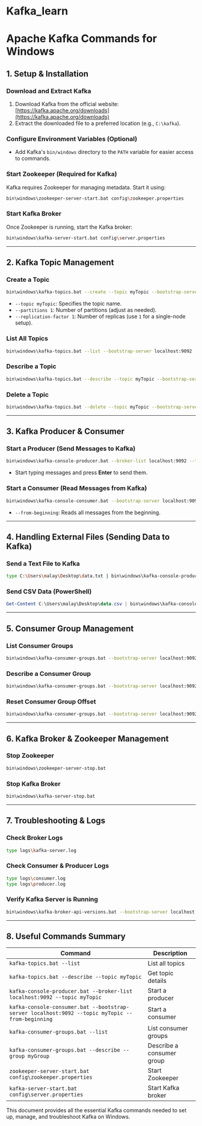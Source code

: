 # Kafka_learn

# Apache Kafka Commands for Windows

## 1. **Setup & Installation**
### Download and Extract Kafka
1. Download Kafka from the official website: [https://kafka.apache.org/downloads](https://kafka.apache.org/downloads)
2. Extract the downloaded file to a preferred location (e.g., `C:\kafka`).

### Configure Environment Variables (Optional)
- Add Kafka's `bin/windows` directory to the `PATH` variable for easier access to commands.

### Start Zookeeper (Required for Kafka)
Kafka requires Zookeeper for managing metadata. Start it using:
```sh
bin\windows\zookeeper-server-start.bat config\zookeeper.properties
```

### Start Kafka Broker
Once Zookeeper is running, start the Kafka broker:
```sh
bin\windows\kafka-server-start.bat config\server.properties
```

---

## 2. **Kafka Topic Management**

### Create a Topic
```sh
bin\windows\kafka-topics.bat --create --topic myTopic --bootstrap-server localhost:9092 --partitions 1 --replication-factor 1
```
- `--topic myTopic`: Specifies the topic name.
- `--partitions 1`: Number of partitions (adjust as needed).
- `--replication-factor 1`: Number of replicas (use `1` for a single-node setup).

### List All Topics
```sh
bin\windows\kafka-topics.bat --list --bootstrap-server localhost:9092
```

### Describe a Topic
```sh
bin\windows\kafka-topics.bat --describe --topic myTopic --bootstrap-server localhost:9092
```

### Delete a Topic
```sh
bin\windows\kafka-topics.bat --delete --topic myTopic --bootstrap-server localhost:9092
```

---

## 3. **Kafka Producer & Consumer**

### Start a Producer (Send Messages to Kafka)
```sh
bin\windows\kafka-console-producer.bat --broker-list localhost:9092 --topic myTopic
```
- Start typing messages and press **Enter** to send them.

### Start a Consumer (Read Messages from Kafka)
```sh
bin\windows\kafka-console-consumer.bat --bootstrap-server localhost:9092 --topic myTopic --from-beginning
```
- `--from-beginning`: Reads all messages from the beginning.

---

## 4. **Handling External Files (Sending Data to Kafka)**

### Send a Text File to Kafka
```sh
type C:\Users\malay\Desktop\data.txt | bin\windows\kafka-console-producer.bat --broker-list localhost:9092 --topic myTopic
```

### Send CSV Data (PowerShell)
```powershell
Get-Content C:\Users\malay\Desktop\data.csv | bin\windows\kafka-console-producer.bat --broker-list localhost:9092 --topic myTopic
```

---

## 5. **Consumer Group Management**

### List Consumer Groups
```sh
bin\windows\kafka-consumer-groups.bat --bootstrap-server localhost:9092 --list
```

### Describe a Consumer Group
```sh
bin\windows\kafka-consumer-groups.bat --bootstrap-server localhost:9092 --describe --group myGroup
```

### Reset Consumer Group Offset
```sh
bin\windows\kafka-consumer-groups.bat --bootstrap-server localhost:9092 --group myGroup --reset-offsets --to-earliest --execute
```

---

## 6. **Kafka Broker & Zookeeper Management**

### Stop Zookeeper
```sh
bin\windows\zookeeper-server-stop.bat
```

### Stop Kafka Broker
```sh
bin\windows\kafka-server-stop.bat
```

---

## 7. **Troubleshooting & Logs**

### Check Broker Logs
```sh
type logs\kafka-server.log
```

### Check Consumer & Producer Logs
```sh
type logs\consumer.log
type logs\producer.log
```

### Verify Kafka Server is Running
```sh
bin\windows\kafka-broker-api-versions.bat --bootstrap-server localhost:9092
```

---

## 8. **Useful Commands Summary**
| Command | Description |
|---------|-------------|
| `kafka-topics.bat --list` | List all topics |
| `kafka-topics.bat --describe --topic myTopic` | Get topic details |
| `kafka-console-producer.bat --broker-list localhost:9092 --topic myTopic` | Start a producer |
| `kafka-console-consumer.bat --bootstrap-server localhost:9092 --topic myTopic --from-beginning` | Start a consumer |
| `kafka-consumer-groups.bat --list` | List consumer groups |
| `kafka-consumer-groups.bat --describe --group myGroup` | Describe a consumer group |
| `zookeeper-server-start.bat config\zookeeper.properties` | Start Zookeeper |
| `kafka-server-start.bat config\server.properties` | Start Kafka broker |

This document provides all the essential Kafka commands needed to set up, manage, and troubleshoot Kafka on Windows.


